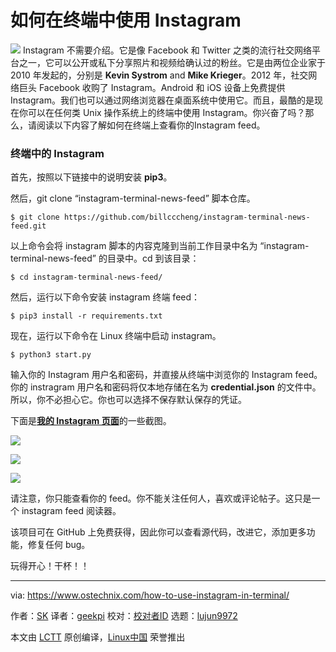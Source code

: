 如何在终端中使用 Instagram
======
![](https://www.ostechnix.com/wp-content/uploads/2018/03/instagram-in-terminal-720x340.png)
Instagram 不需要介绍。它是像 Facebook 和 Twitter 之类的流行社交网络平台之一，它可以公开或私下分享照片和视频给确认过的粉丝。它是由两位企业家于 2010 年发起的，分别是 **Kevin Systrom** and **Mike Krieger**。2012 年，社交网络巨头 Facebook 收购了 Instagram。Android 和 iOS 设备上免费提供 Instagram。我们也可以通过网络浏览器在桌面系统中使用它。而且，最酷的是现在你可以在任何类 Unix 操作系统上的终端中使用 Instagram。你兴奋了吗？那么，请阅读以下内容了解如何在终端上查看你的Instagram feed。

### 终端中的 Instagram

首先，按照以下链接中的说明安装 **pip3**。

然后，git clone “instagram-terminal-news-feed” 脚本仓库。
```
$ git clone https://github.com/billcccheng/instagram-terminal-news-feed.git

```

以上命令会将 instagram 脚本的内容克隆到当前工作目录中名为 “instagram-terminal-news-feed” 的目录中。cd 到该目录：
```
$ cd instagram-terminal-news-feed/

```

然后，运行以下命令安装 instagram 终端 feed：
```
$ pip3 install -r requirements.txt

```

现在，运行以下命令在 Linux 终端中启动 instagram。
```
$ python3 start.py

```

输入你的 Instagram 用户名和密码，并直接从终端中浏览你的 Instagram feed。你的 instragram 用户名和密码将仅本地存储在名为 **credential.json** 的文件中。所以，你不必担心它。你也可以选择不保存默认保存的凭证。

下面是[**我的 Instagram 页面**][1]的一些截图。

![][3]

![][4]

![][5]

请注意，你只能查看你的 feed。你不能关注任何人，喜欢或评论帖子。这只是一个 instagram feed 阅读器。

该项目可在 GitHub 上免费获得，因此你可以查看源代码，改进它，添加更多功能，修复任何 bug。

玩得开心！干杯！！


--------------------------------------------------------------------------------

via: https://www.ostechnix.com/how-to-use-instagram-in-terminal/

作者：[SK][a]
译者：[geekpi](https://github.com/geekpi)
校对：[校对者ID](https://github.com/校对者ID)
选题：[lujun9972](https://github.com/lujun9972)

本文由 [LCTT](https://github.com/LCTT/TranslateProject) 原创编译，[Linux中国](https://linux.cn/) 荣誉推出

[a]:https://www.ostechnix.com/author/sk/
[1]:https://www.instagram.com/ostechnix/
[3]:http://www.ostechnix.com/wp-content/uploads/2018/03/instagram-in-terminal-1.png
[4]:http://www.ostechnix.com/wp-content/uploads/2018/03/instagram-in-terminal-2.png
[5]:http://www.ostechnix.com/wp-content/uploads/2018/03/instagram-in-terminal-3-2.png
